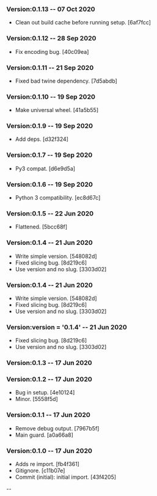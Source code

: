 ### Version:0.1.13 -- 07 Oct 2020

* Clean out build cache before running setup. [6af7fcc]

### Version:0.1.12 -- 28 Sep 2020

* Fix encoding bug. [40c09ea]

### Version:0.1.11 -- 21 Sep 2020

* Fixed bad twine dependency. [7d5abdb]

### Version:0.1.10 -- 19 Sep 2020

* Make universal wheel. [41a5b55]

### Version:0.1.9 -- 19 Sep 2020

* Add deps. [d32f324]

### Version:0.1.7 -- 19 Sep 2020

* Py3 compat. [d6e9d5a]

### Version:0.1.6 -- 19 Sep 2020


* Python 3 compatibility. [ec8d67c]

### Version:0.1.5 -- 22 Jun 2020

* Flattened. [5bcc68f]

### Version:0.1.4 -- 21 Jun 2020

* Write simple version. [548082d]
* Fixed slicing bug. [8d219c6]
* Use version and no slug. [3303d02]

### Version:0.1.4 -- 21 Jun 2020

* Write simple version. [548082d]
* Fixed slicing bug. [8d219c6]
* Use version and no slug. [3303d02]

### Version:__version__ = '0.1.4' -- 21 Jun 2020

* Fixed slicing bug. [8d219c6]
* Use version and no slug. [3303d02]

### Version:0.1.3 -- 17 Jun 2020


### Version:0.1.2 -- 17 Jun 2020

* Bug in setup. [4e10124]
* Minor. [5558f5d]

### Version:0.1.1 -- 17 Jun 2020

* Remove debug output. [7967b5f]
* Main guard. [a0a66a8]

### Version:0.1.0 -- 17 Jun 2020

* Adds re import. [fb4f361]
* Gitignore. [c11b07e]
* Commit (initial): initial import. [43f4205]

--